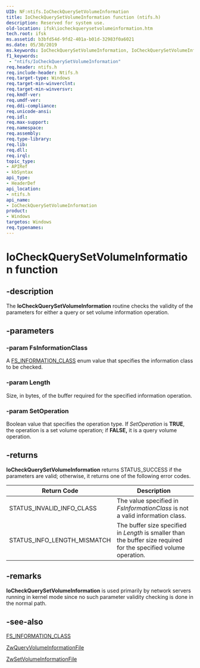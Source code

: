 ```yaml
---
UID: NF:ntifs.IoCheckQuerySetVolumeInformation
title: IoCheckQuerySetVolumeInformation function (ntifs.h)
description: Reserved for system use.
old-location: ifsk\iocheckquerysetvolumeinformation.htm
tech.root: ifsk
ms.assetid: b3bfd54d-9fd2-401a-b01d-32983f0a6021
ms.date: 05/30/2019
ms.keywords: IoCheckQuerySetVolumeInformation, IoCheckQuerySetVolumeInformation function [Installable File System Drivers], ifsk.iocheckquerysetvolumeinformation, ioref_67d57dbb-a3b0-4f78-9454-36c8b04e515c.xml, ntifs/IoCheckQuerySetVolumeInformation
f1_keywords:
 - "ntifs/IoCheckQuerySetVolumeInformation"
req.header: ntifs.h
req.include-header: Ntifs.h
req.target-type: Windows
req.target-min-winverclnt: 
req.target-min-winversvr: 
req.kmdf-ver: 
req.umdf-ver: 
req.ddi-compliance: 
req.unicode-ansi: 
req.idl: 
req.max-support: 
req.namespace: 
req.assembly: 
req.type-library: 
req.lib: 
req.dll: 
req.irql: 
topic_type:
- APIRef
- kbSyntax
api_type:
- HeaderDef
api_location:
- ntifs.h
api_name:
- IoCheckQuerySetVolumeInformation
product:
- Windows
targetos: Windows
req.typenames: 
---
```


# IoCheckQuerySetVolumeInformation function

## -description

The **IoCheckQuerySetVolumeInformation** routine checks the validity of the parameters for either a query or set volume information operation.

## -parameters

### -param FsInformationClass

A [FS_INFORMATION_CLASS](https://docs.microsoft.com/windows-hardware/drivers/ddi/wdm/ne-wdm-_fsinfoclass) enum value that specifies the information class to be checked.

### -param Length

Size, in bytes, of the buffer required for the specified information operation.

### -param SetOperation

Boolean value that specifies the operation type. If *SetOperation* is **TRUE**, the operation is a set volume operation; if **FALSE,** it is a query volume operation.

## -returns

**IoCheckQuerySetVolumeInformation** returns STATUS_SUCCESS if the parameters are valid; otherwise, it returns one of the following error codes.

| Return Code | Description |
| ----------- | ----------- |
| STATUS_INVALID_INFO_CLASS | The value specified in *FsInformationClass* is not a valid information class. |
| STATUS_INFO_LENGTH_MISMATCH | The buffer size specified in *Length* is smaller than the buffer size required for the specified volume operation. |

## -remarks

 **IoCheckQuerySetVolumeInformation** is used primarily by network servers running in kernel mode since no such parameter validity checking is done in the normal path.

## -see-also

[FS_INFORMATION_CLASS](https://docs.microsoft.com/windows-hardware/drivers/ddi/wdm/ne-wdm-_fsinfoclass)

[ZwQueryVolumeInformationFile](https://docs.microsoft.com/windows-hardware/drivers/ddi/ntddk/nf-ntddk-zwqueryvolumeinformationfile)

[ZwSetVolumeInformationFile](https://msdn.microsoft.com/library/windows/hardware/ff567112(d=robot))
